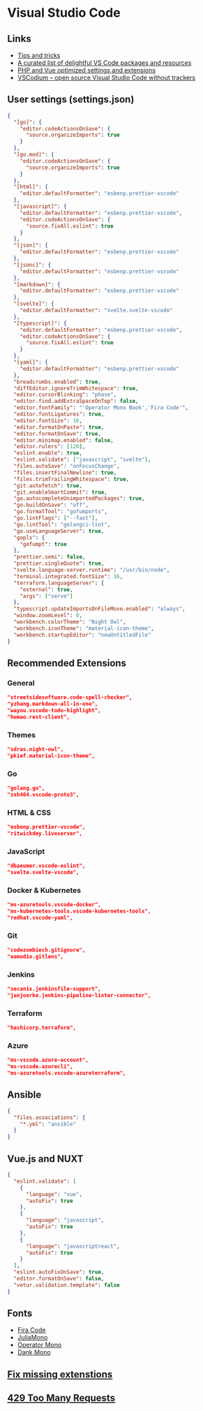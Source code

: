 # Visual Studio Code

## Links

- [Tips and tricks](https://github.com/Microsoft/vscode-tips-and-tricks)
- [A curated list of delightful VS Code packages and resources](https://github.com/viatsko/awesome-vscode)
- [PHP and Vue optimized settings and extensions](http://calebporzio.com/my-vs-code-setup-2/)
- [VSCodium – open source Visual Studio Code without trackers](https://www.fossmint.com/vscodium-clone-of-visual-studio-code-for-linux/)

## User settings (settings.json)

```json
{
  "[go]": {
    "editor.codeActionsOnSave": {
      "source.organizeImports": true
    }
  },
  "[go.mod]": {
    "editor.codeActionsOnSave": {
      "source.organizeImports": true
    }
  },
  "[html]": {
    "editor.defaultFormatter": "esbenp.prettier-vscode"
  },
  "[javascript]": {
    "editor.defaultFormatter": "esbenp.prettier-vscode",
    "editor.codeActionsOnSave": {
      "source.fixAll.eslint": true
    }
  },
  "[json]": {
    "editor.defaultFormatter": "esbenp.prettier-vscode"
  },
  "[jsonc]": {
    "editor.defaultFormatter": "esbenp.prettier-vscode"
  },
  "[markdown]": {
    "editor.defaultFormatter": "esbenp.prettier-vscode"
  },
  "[svelte]": {
    "editor.defaultFormatter": "svelte.svelte-vscode"
  },
  "[typescript]": {
    "editor.defaultFormatter": "esbenp.prettier-vscode",
    "editor.codeActionsOnSave": {
      "source.fixAll.eslint": true
    }
  },
  "[yaml]": {
    "editor.defaultFormatter": "esbenp.prettier-vscode"
  },
  "breadcrumbs.enabled": true,
  "diffEditor.ignoreTrimWhitespace": true,
  "editor.cursorBlinking": "phase",
  "editor.find.addExtraSpaceOnTop": false,
  "editor.fontFamily": "'Operator Mono Book','Fira Code'",
  "editor.fontLigatures": true,
  "editor.fontSize": 16,
  "editor.formatOnPaste": true,
  "editor.formatOnSave": true,
  "editor.minimap.enabled": false,
  "editor.rulers": [120],
  "eslint.enable": true,
  "eslint.validate": ["javascript", "svelte"],
  "files.autoSave": "onFocusChange",
  "files.insertFinalNewline": true,
  "files.trimTrailingWhitespace": true,
  "git.autofetch": true,
  "git.enableSmartCommit": true,
  "go.autocompleteUnimportedPackages": true,
  "go.buildOnSave": "off",
  "go.formatTool": "gofumports",
  "go.lintFlags": ["--fast"],
  "go.lintTool": "golangci-lint",
  "go.useLanguageServer": true,
  "gopls": {
    "gofumpt": true
  },
  "prettier.semi": false,
  "prettier.singleQuote": true,
  "svelte.language-server.runtime": "/usr/bin/node",
  "terminal.integrated.fontSize": 16,
  "terraform.languageServer": {
    "external": true,
    "args": ["serve"]
  },
  "typescript.updateImportsOnFileMove.enabled": "always",
  "window.zoomLevel": 0,
  "workbench.colorTheme": "Night Owl",
  "workbench.iconTheme": "material-icon-theme",
  "workbench.startupEditor": "newUntitledFile"
}
```

## Recommended Extensions

### General

```json
"streetsidesoftware.code-spell-checker",
"yzhang.markdown-all-in-one",
"wayou.vscode-todo-highlight",
"humao.rest-client",
```

### Themes

```json
"sdras.night-owl",
"pkief.material-icon-theme",
```

### Go

```json
"golang.go",
"zxh404.vscode-proto3",
```

### HTML & CSS

```json
"esbenp.prettier-vscode",
"ritwickdey.liveserver",
```

### JavaScript

```json
"dbaeumer.vscode-eslint",
"svelte.svelte-vscode",
```

### Docker & Kubernetes

```json
"ms-azuretools.vscode-docker",
"ms-kubernetes-tools.vscode-kubernetes-tools",
"redhat.vscode-yaml",
```

### Git

```json
"codezombiech.gitignore",
"eamodio.gitlens",
```

### Jenkins

```json
"secanis.jenkinsfile-support",
"janjoerke.jenkins-pipeline-linter-connector",
```

### Terraform

```json
"hashicorp.terraform",
```

### Azure

```json
"ms-vscode.azure-account",
"ms-vscode.azurecli",
"ms-azuretools.vscode-azureterraform",
```

## Ansible

```json
{
  "files.associations": {
    "*.yml": "ansible"
  }
}
```

## Vue.js and NUXT

```json
{
  "eslint.validate": [
    {
      "language": "vue",
      "autoFix": true
    },
    {
      "language": "javascript",
      "autoFix": true
    },
    {
      "language": "javascriptreact",
      "autoFix": true
    }
  ],
  "eslint.autoFixOnSave": true,
  "editor.formatOnSave": false,
  "vetur.validation.template": false
}
```

## Fonts

- [Fira Code](https://github.com/tonsky/FiraCode)
- [JuliaMono](https://cormullion.github.io/pages/2020-07-26-JuliaMono/)
- [Operator Mono](https://www.typography.com/fonts/operator/styles)
- [Dank Mono](https://gumroad.com/l/dank-mono)

## [Fix missing extenstions](https://github.com/VSCodium/vscodium/issues/418#issuecomment-643664182)

## [429 Too Many Requests](https://gitlab.com/paulcarroty/vscodium-deb-rpm-repo/-/issues/36#note_395793123)
